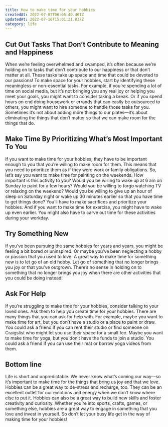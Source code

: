 ```yaml
---
title: How to make time for your hobbies
createdAt: 2022-07-07T06:05:40.461Z
updatedAt: 2022-07-16T15:01:21.837Z
category: life
---
```


## Cut Out Tasks That Don’t Contribute to Meaning and Happiness

When we’re feeling overwhelmed and swamped, it’s often because we’re holding on to tasks that don’t contribute to our happiness or that don’t matter at all. These tasks take up space and time that could be devoted to our passions! To make space for your hobbies, start by identifying these meaningless or non-essential tasks. For example, if you’re spending a lot of time on social media, but it’s not bringing you any real joy or helping you meet your goals, you might want to consider taking a break. Or if you spend hours on end doing housework or errands that can easily be outsourced to others, you might want to hire someone to handle those tasks for you. Sometimes it’s not about adding more things to our plates—it’s about eliminating the things that don’t matter so that we can make room for the things that do.

## Make Time By Prioritizing What’s Most Important To You

If you want to make time for your hobbies, they have to be important enough to you that you’re willing to make room for them. This means that you need to prioritize them as if they were work or family obligations. So, let’s say you want to make time for painting on the weekends. How important is this activity to you? Would you be willing to wake up at 6 am on Sunday to paint for a few hours? Would you be willing to forgo watching TV or relaxing on the weekend? Would you be willing to give up an hour of sleep on Saturday night or wake up 30 minutes earlier so that you have time to get things done? You’ll have to make sacrifices and prioritize your hobbies. And if you want to make time for exercise, you might have to wake up even earlier. You might also have to carve out time for these activities during your workday.

## Try Something New

If you’ve been pursuing the same hobbies for years and years, you might be feeling a bit bored or uninspired. Or maybe you’ve been neglecting a hobby or passion that you used to love. A great way to make time for something new is to let go of an old hobby. Let go of something that no longer brings you joy or that you’ve outgrown. There’s no sense in holding on to something that no longer brings you joy when there are other activities that you could be doing instead!

## Ask For Help

If you’re struggling to make time for your hobbies, consider talking to your loved ones. Ask them to help you create time for your hobbies. There are many things that you can ask for help with. For example, maybe you want to make time for art, but you don’t have a studio or a place to paint or draw. You could ask a friend if you can rent their studio or find someone on Craigslist who might let you use their space for a small fee. Maybe you want to make time for yoga, but you don’t have the funds to join a studio. You could ask a friend if you can use their mat or borrow yoga videos from them.

## Bottom line

Life is short and unpredictable. We never know what’s coming our way—so it’s important to make time for the things that bring us joy and that we love. Hobbies can be a great way to de-stress and recharge, too. They can be an excellent outlet for our emotions and energy when we don’t know where else to put it. Hobbies can also be a great way to build new skills and foster creativity and curiosity. Whether you’re into sports, crafts, games, or something else, hobbies are a great way to engage in something that you love and invest in yourself. So don’t let your busy life get in the way of making time for your hobbies!
